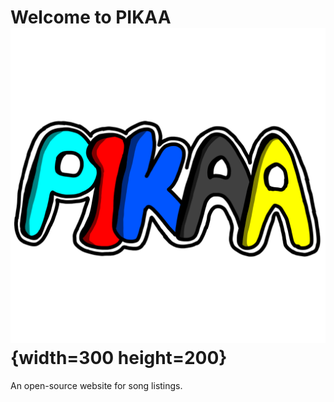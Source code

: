 # Welcome to PIKAA ![PIKAA logo](/media/pikaa.png "PIKAA"){width=300 height=200}
An open-source website for song listings.
